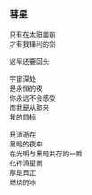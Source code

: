 
### 彗星

	只有在太阳面前
	才有我锋利的剑
	
	迟早还要回头

	宇宙深处
	是永恒的夜
	你永远不会感受
	而我是从那来
	我的目标

	是消逝在
	黑暗的夜中
	在光明与黑暗共存的一瞬
	化作流星雨
	那是真正
	燃烧的冰